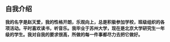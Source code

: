 ## 自我介绍

**我的名字是赵天爱，我的性格开朗，乐观向上，总是积极参加学校，班级组织的各项活动。平时喜欢读书，听音乐。我毕业于苏州大学，现在是北京大学研究生一年级的学生。我对自我的要求很高，所做的每一件事都尽力去把它做好。**


